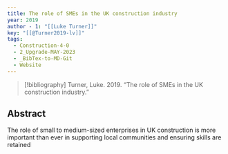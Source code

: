 ```yaml
---
title: The role of SMEs in the UK construction industry
year: 2019
author - 1: "[[Luke Turner]]"
key: "[[@Turner2019-lv]]"
tags:
  - Construction-4-0
  - 2_Upgrade-MAY-2023
  - _BibTex-to-MD-Git
  - Website
---
```


> [!bibliography]
> Turner, Luke. 2019. “The role of SMEs in the UK construction industry.” 

## Abstract
The role of small to medium-sized enterprises in UK construction is more important than ever in supporting local communities and ensuring skills are retained